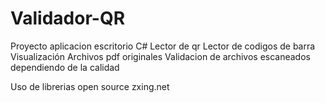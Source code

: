 # Validador-QR
Proyecto aplicacion escritorio C#
Lector de qr 
Lector de codigos de barra
Visualización Archivos pdf originales
Validacion de archivos escaneados dependiendo de la calidad



Uso de librerias open source
zxing.net

